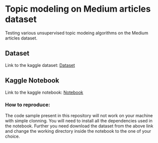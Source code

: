 # Topic modeling on Medium articles dataset
Testing various unsupervised topic modeing algorithms on the Medium articles dataset.
## Dataset

Link to the kaggle dataset: [Dataset](https://www.kaggle.com/aiswaryaramachandran/medium-articles-with-content)

## Kaggle Notebook
Link to the kaggle notebook: [Notebook](https://www.kaggle.com/partha2000/topic-modeling-on-medium-articles/notebook)

### How to reproduce: 
The code sample present in this repository will not work on your machine with simple clonning. You will need to install all the dependencies used in the notebook. Further you need download the dataset from the above link and change the working directory inside the notebook to the one of your choice.
